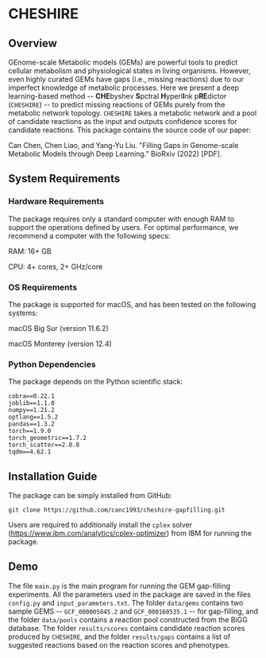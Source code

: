# CHESHIRE
## Overview

GEnome-scale Metabolic models (GEMs) are powerful tools to predict cellular metabolism and physiological states in living organisms. However, even highly curated GEMs have gaps (i.e., missing reactions) due to our imperfect knowledge of metabolic processes. Here we present a deep learning-based method -- **CHE**byshev **S**pctral **H**yperl**I**nk p**RE**dictor (```CHESHIRE```) -- to predict missing reactions of GEMs purely from the metabolic network topology. ```CHESHIRE``` takes a metabolic network and a pool of candidate reactions as the input and outputs confidence scores for candidate reactions. This package contains the source code of our paper:

Can Chen, Chen Liao, and Yang-Yu Liu. "Filling Gaps in Genome-scale Metabolic Models through Deep Learning." BioRxiv (2022) [PDF].

## System Requirements

### Hardware Requirements
The package requires only a standard computer with enough RAM to support the operations defined by users. For optimal performance, we recommend a computer with the following specs:

RAM: 16+ GB

CPU: 4+ cores, 2+ GHz/core

### OS Requirements
The package is supported for macOS, and has been tested on the following systems:

macOS Big Sur (version 11.6.2)

macOS Monterey (version 12.4)


### Python Dependencies
The package depends on the Python scientific stack:

```
cobra==0.22.1
joblib==1.1.0
numpy==1.21.2
optlang==1.5.2
pandas==1.3.2
torch==1.9.0
torch_geometric==1.7.2
torch_scatter==2.0.8
tqdm==4.62.1
```

## Installation Guide
The package can be simply installed from GitHub:

```
git clone https://github.com/canc1993/cheshire-gapfilling.git
```

Users are required to additionally install the ```cplex``` solver (https://www.ibm.com/analytics/cplex-optimizer) from IBM for running the package.

## Demo

The file ```main.py``` is the main program for running the GEM gap-filling experiments. 
All the parameters used in the package are saved in the files ```config.py``` and ```input_parameters.txt```.
The folder ```data/gems``` contains two sample GEMS -- ```GCF_000005845.2``` and ```GCF_000160535.1``` -- for gap-filling, and
the folder ```data/pools``` contains a reaction pool constructed from the BiGG database.
The folder ```results/scores``` contains candidate reaction scores produced by ```CHESHIRE```, and
the folder ```results/gaps``` contains a list of suggested reactions based on the reaction scores and phenotypes. 
